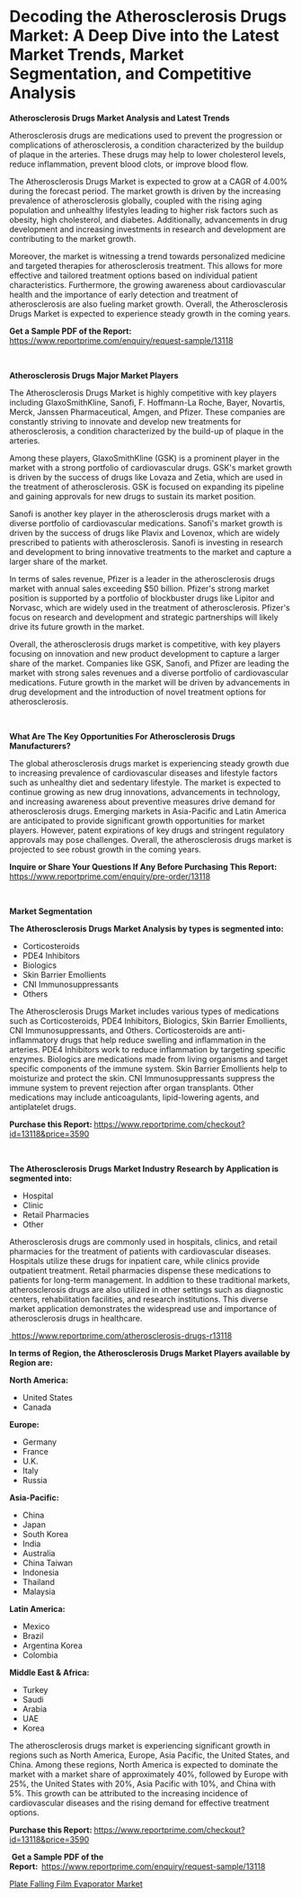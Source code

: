 <p><h1>Decoding the Atherosclerosis Drugs Market: A Deep Dive into the Latest Market Trends, Market Segmentation, and Competitive Analysis</h1></p><p><strong>Atherosclerosis Drugs Market Analysis and Latest Trends</strong></p>
<p><p>Atherosclerosis drugs are medications used to prevent the progression or complications of atherosclerosis, a condition characterized by the buildup of plaque in the arteries. These drugs may help to lower cholesterol levels, reduce inflammation, prevent blood clots, or improve blood flow.</p><p>The Atherosclerosis Drugs Market is expected to grow at a CAGR of 4.00% during the forecast period. The market growth is driven by the increasing prevalence of atherosclerosis globally, coupled with the rising aging population and unhealthy lifestyles leading to higher risk factors such as obesity, high cholesterol, and diabetes. Additionally, advancements in drug development and increasing investments in research and development are contributing to the market growth.</p><p>Moreover, the market is witnessing a trend towards personalized medicine and targeted therapies for atherosclerosis treatment. This allows for more effective and tailored treatment options based on individual patient characteristics. Furthermore, the growing awareness about cardiovascular health and the importance of early detection and treatment of atherosclerosis are also fueling market growth. Overall, the Atherosclerosis Drugs Market is expected to experience steady growth in the coming years.</p></p>
<p><strong>Get a Sample PDF of the Report:&nbsp;</strong> <a href="https://www.reportprime.com/enquiry/request-sample/13118">https://www.reportprime.com/enquiry/request-sample/13118</a></p>
<p>&nbsp;</p>
<p><strong>Atherosclerosis Drugs Major Market Players</strong></p>
<p><p>The Atherosclerosis Drugs Market is highly competitive with key players including GlaxoSmithKline, Sanofi, F. Hoffmann-La Roche, Bayer, Novartis, Merck, Janssen Pharmaceutical, Amgen, and Pfizer. These companies are constantly striving to innovate and develop new treatments for atherosclerosis, a condition characterized by the build-up of plaque in the arteries.</p><p>Among these players, GlaxoSmithKline (GSK) is a prominent player in the market with a strong portfolio of cardiovascular drugs. GSK's market growth is driven by the success of drugs like Lovaza and Zetia, which are used in the treatment of atherosclerosis. GSK is focused on expanding its pipeline and gaining approvals for new drugs to sustain its market position.</p><p>Sanofi is another key player in the atherosclerosis drugs market with a diverse portfolio of cardiovascular medications. Sanofi's market growth is driven by the success of drugs like Plavix and Lovenox, which are widely prescribed to patients with atherosclerosis. Sanofi is investing in research and development to bring innovative treatments to the market and capture a larger share of the market.</p><p>In terms of sales revenue, Pfizer is a leader in the atherosclerosis drugs market with annual sales exceeding $50 billion. Pfizer's strong market position is supported by a portfolio of blockbuster drugs like Lipitor and Norvasc, which are widely used in the treatment of atherosclerosis. Pfizer's focus on research and development and strategic partnerships will likely drive its future growth in the market.</p><p>Overall, the atherosclerosis drugs market is competitive, with key players focusing on innovation and new product development to capture a larger share of the market. Companies like GSK, Sanofi, and Pfizer are leading the market with strong sales revenues and a diverse portfolio of cardiovascular medications. Future growth in the market will be driven by advancements in drug development and the introduction of novel treatment options for atherosclerosis.</p></p>
<p>&nbsp;</p>
<p><strong>What Are The Key Opportunities For Atherosclerosis Drugs Manufacturers?</strong></p>
<p><p>The global atherosclerosis drugs market is experiencing steady growth due to increasing prevalence of cardiovascular diseases and lifestyle factors such as unhealthy diet and sedentary lifestyle. The market is expected to continue growing as new drug innovations, advancements in technology, and increasing awareness about preventive measures drive demand for atherosclerosis drugs. Emerging markets in Asia-Pacific and Latin America are anticipated to provide significant growth opportunities for market players. However, patent expirations of key drugs and stringent regulatory approvals may pose challenges. Overall, the atherosclerosis drugs market is projected to see robust growth in the coming years.</p></p>
<p><strong>Inquire or Share Your Questions If Any Before Purchasing This Report:</strong> <a href="https://www.reportprime.com/enquiry/pre-order/13118">https://www.reportprime.com/enquiry/pre-order/13118</a></p>
<p>&nbsp;</p>
<p><strong>Market Segmentation</strong></p>
<p><strong>The Atherosclerosis Drugs Market Analysis by types is segmented into:</strong></p>
<p><ul><li>Corticosteroids</li><li>PDE4 Inhibitors</li><li>Biologics</li><li>Skin Barrier Emollients</li><li>CNI Immunosuppressants</li><li>Others</li></ul></p>
<p><p>The Atherosclerosis Drugs Market includes various types of medications such as Corticosteroids, PDE4 Inhibitors, Biologics, Skin Barrier Emollients, CNI Immunosuppressants, and Others. Corticosteroids are anti-inflammatory drugs that help reduce swelling and inflammation in the arteries. PDE4 Inhibitors work to reduce inflammation by targeting specific enzymes. Biologics are medications made from living organisms and target specific components of the immune system. Skin Barrier Emollients help to moisturize and protect the skin. CNI Immunosuppressants suppress the immune system to prevent rejection after organ transplants. Other medications may include anticoagulants, lipid-lowering agents, and antiplatelet drugs.</p></p>
<p><strong>Purchase this Report:&nbsp;</strong><a href="https://www.reportprime.com/checkout?id=13118&price=3590">https://www.reportprime.com/checkout?id=13118&price=3590</a></p>
<p>&nbsp;</p>
<p><strong>The Atherosclerosis Drugs Market Industry Research by Application is segmented into:</strong></p>
<p><ul><li>Hospital</li><li>Clinic</li><li>Retail Pharmacies</li><li>Other</li></ul></p>
<p><p>Atherosclerosis drugs are commonly used in hospitals, clinics, and retail pharmacies for the treatment of patients with cardiovascular diseases. Hospitals utilize these drugs for inpatient care, while clinics provide outpatient treatment. Retail pharmacies dispense these medications to patients for long-term management. In addition to these traditional markets, atherosclerosis drugs are also utilized in other settings such as diagnostic centers, rehabilitation facilities, and research institutions. This diverse market application demonstrates the widespread use and importance of atherosclerosis drugs in healthcare.</p></p>
<p><a href="https://www.reportprime.com/atherosclerosis-drugs-r13118">&nbsp;https://www.reportprime.com/atherosclerosis-drugs-r13118</a></p>
<p><strong>In terms of Region, the Atherosclerosis Drugs Market Players available by Region are:</strong></p>
<p>
    <p> <strong> North America: </strong>
        <ul>
            <li>United States</li>
            <li>Canada</li>
        </ul>
        </p> 
    <p> <strong> Europe: </strong>
        <ul>
            <li>Germany</li>
            <li>France</li>
            <li>U.K.</li>
            <li>Italy</li>
            <li>Russia</li>
        </ul>
        </p> 
    <p> <strong> Asia-Pacific: </strong>
        <ul>
            <li>China</li>
            <li>Japan</li>
            <li>South Korea</li>
            <li>India</li>
            <li>Australia</li>
            <li>China Taiwan</li>
            <li>Indonesia</li>
            <li>Thailand</li>
            <li>Malaysia</li>
        </ul>
        </p> 
    <p> <strong> Latin America: </strong>
        <ul>
            <li>Mexico</li>
            <li>Brazil</li>
            <li>Argentina Korea</li>
            <li>Colombia</li>
        </ul>
        </p> 
    <p> <strong> Middle East & Africa: </strong>
        <ul>
            <li>Turkey</li>
            <li>Saudi</li>
            <li>Arabia</li>
            <li>UAE</li>
            <li>Korea</li>
        </ul>
    </p>
    </p>
<p><p>The atherosclerosis drugs market is experiencing significant growth in regions such as North America, Europe, Asia Pacific, the United States, and China. Among these regions, North America is expected to dominate the market with a market share of approximately 40%, followed by Europe with 25%, the United States with 20%, Asia Pacific with 10%, and China with 5%. This growth can be attributed to the increasing incidence of cardiovascular diseases and the rising demand for effective treatment options.</p></p>
<p><strong>Purchase this Report: </strong><a href="https://www.reportprime.com/checkout?id=13118&price=3590">https://www.reportprime.com/checkout?id=13118&price=3590</a></p>
<p>&nbsp;<strong>Get a Sample PDF of the Report:&nbsp;&nbsp;</strong><a href="https://www.reportprime.com/enquiry/request-sample/13118">https://www.reportprime.com/enquiry/request-sample/13118</a></p>
<p><strong></strong></p>
<p><p><a href="https://github.com/WillieWoodard/Market-Research-Report-List-6/blob/main/plate-falling-film-evaporator-market.md">Plate Falling Film Evaporator Market</a></p></p>